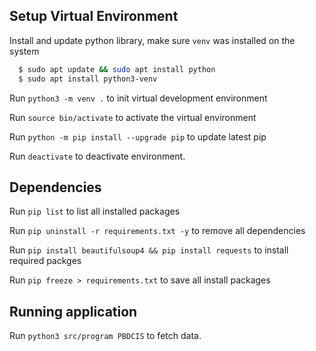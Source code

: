 ## Setup Virtual Environment

Install and update python library, make sure `venv` was installed on the system

```bash
  $ sudo apt update && sudo apt install python
  $ sudo apt install python3-venv
```

Run `python3 -m venv .` to init virtual development environment

Run `source bin/activate` to activate the virtual environment

Run `python -m pip install --upgrade pip` to update latest pip

Run `deactivate` to deactivate environment.

## Dependencies

Run `pip list` to list all installed packages

Run `pip uninstall -r requirements.txt -y` to remove all dependencies

Run `pip install beautifulsoup4 && pip install requests` to install required packges

Run `pip freeze > requirements.txt` to save all install packages

## Running application

Run `python3 src/program PBDCIS` to fetch data.
